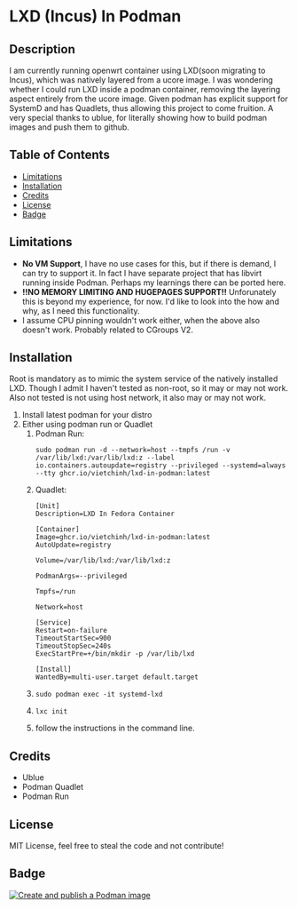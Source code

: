 # LXD (Incus) In Podman

## Description

I am currently running openwrt container using LXD(soon migrating to Incus), which was natively layered from a ucore image.
I was wondering whether I could run LXD inside a podman container, removing the layering aspect entirely from the ucore image.
Given podman has explicit support for SystemD and has Quadlets, thus allowing this project to come fruition.
A very special thanks to ublue, for literally showing how to build podman images and push them to github.

## Table of Contents

- [Limitations](#limitations)
- [Installation](#installation)
- [Credits](#credits)
- [License](#license)
- [Badge](#badge)

## Limitations

- **No VM Support**, I have no use cases for this, but if there is demand, I can try to support it. In fact I have separate project that has libvirt running inside Podman. Perhaps my learnings there can be ported here.
- **!!NO MEMORY LIMITING AND HUGEPAGES SUPPORT!!** Unforunately this is beyond my experience, for now. I'd like to look into the how and why, as I need this functionality.
- I assume CPU pinning wouldn't work either, when the above also doesn't work. Probably related to CGroups V2.

## Installation

Root is mandatory as to mimic the system service of the natively installed LXD.
Though I admit I haven't tested as non-root, so it may or may not work.
Also not tested is not using host network, it also may or may not work.

1. Install latest podman for your distro
2. Either using podman run or Quadlet
   1. Podman Run:
        ```
      sudo podman run -d --network=host --tmpfs /run -v /var/lib/lxd:/var/lib/lxd:z --label io.containers.autoupdate=registry --privileged --systemd=always --tty ghcr.io/vietchinh/lxd-in-podman:latest
      ```
   2. Quadlet:
        ```system
      [Unit]
        Description=LXD In Fedora Container
        
        [Container]
        Image=ghcr.io/vietchinh/lxd-in-podman:latest
        AutoUpdate=registry
        
        Volume=/var/lib/lxd:/var/lib/lxd:z
        
        PodmanArgs=--privileged
        
        Tmpfs=/run
        
        Network=host
        
        [Service]
        Restart=on-failure
        TimeoutStartSec=900
        TimeoutStopSec=240s
        ExecStartPre=+/bin/mkdir -p /var/lib/lxd
        
        [Install]
        WantedBy=multi-user.target default.target
      ```
   3. ```
      sudo podman exec -it systemd-lxd
      ```
   4. ```
      lxc init
      ```
   5. follow the instructions in the command line.


## Credits

- Ublue
- Podman Quadlet
- Podman Run

## License

MIT License, feel free to steal the code and not contribute!

## Badge

[![Create and publish a Podman image](https://github.com/vietchinh/lxd-in-podman/actions/workflows/build.yml/badge.svg)](https://github.com/vietchinh/lxd-in-podman/actions/workflows/build.yml)